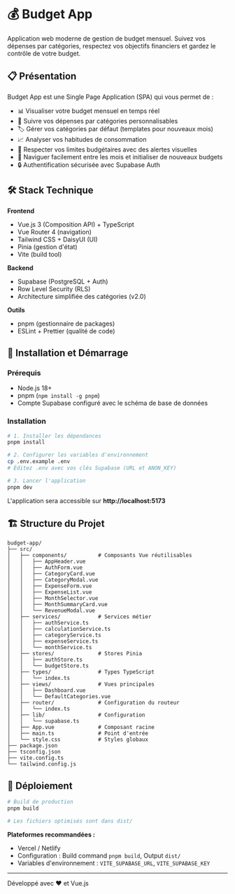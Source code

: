 # 💰 Budget App

Application web moderne de gestion de budget mensuel. Suivez vos dépenses par catégories, respectez vos objectifs financiers et gardez le contrôle de votre budget.

## 📋 Présentation

Budget App est une Single Page Application (SPA) qui vous permet de :

- 📊 Visualiser votre budget mensuel en temps réel
- 💸 Suivre vos dépenses par catégories personnalisables
- 🏷️ Gérer vos catégories par défaut (templates pour nouveaux mois)
- 📈 Analyser vos habitudes de consommation
- 🎯 Respecter vos limites budgétaires avec des alertes visuelles
- 📅 Naviguer facilement entre les mois et initialiser de nouveaux budgets
- 🔒 Authentification sécurisée avec Supabase Auth

## 🛠️ Stack Technique

**Frontend**

- Vue.js 3 (Composition API) + TypeScript
- Vue Router 4 (navigation)
- Tailwind CSS + DaisyUI (UI)
- Pinia (gestion d'état)
- Vite (build tool)

**Backend**

- Supabase (PostgreSQL + Auth)
- Row Level Security (RLS)
- Architecture simplifiée des catégories (v2.0)

**Outils**

- pnpm (gestionnaire de packages)
- ESLint + Prettier (qualité de code)

## 🚀 Installation et Démarrage

### Prérequis

- Node.js 18+
- pnpm (`npm install -g pnpm`)
- Compte Supabase configuré avec le schéma de base de données

### Installation

```bash
# 1. Installer les dépendances
pnpm install

# 2. Configurer les variables d'environnement
cp .env.example .env
# Éditez .env avec vos clés Supabase (URL et ANON_KEY)

# 3. Lancer l'application
pnpm dev
```

L'application sera accessible sur **http://localhost:5173**

## 🏗️ Structure du Projet

```
budget-app/
├── src/
│   ├── components/          # Composants Vue réutilisables
│   │   ├── AppHeader.vue
│   │   ├── AuthForm.vue
│   │   ├── CategoryCard.vue
│   │   ├── CategoryModal.vue
│   │   ├── ExpenseForm.vue
│   │   ├── ExpenseList.vue
│   │   ├── MonthSelector.vue
│   │   ├── MonthSummaryCard.vue
│   │   └── RevenueModal.vue
│   ├── services/            # Services métier
│   │   ├── authService.ts
│   │   ├── calculationService.ts
│   │   ├── categoryService.ts
│   │   ├── expenseService.ts
│   │   └── monthService.ts
│   ├── stores/              # Stores Pinia
│   │   ├── authStore.ts
│   │   └── budgetStore.ts
│   ├── types/               # Types TypeScript
│   │   └── index.ts
│   ├── views/               # Vues principales
│   │   ├── Dashboard.vue
│   │   └── DefaultCategories.vue
│   ├── router/              # Configuration du routeur
│   │   └── index.ts
│   ├── lib/                 # Configuration
│   │   └── supabase.ts
│   ├── App.vue              # Composant racine
│   ├── main.ts              # Point d'entrée
│   └── style.css            # Styles globaux
├── package.json
├── tsconfig.json
├── vite.config.ts
└── tailwind.config.js
```

## 🚀 Déploiement

```bash
# Build de production
pnpm build

# Les fichiers optimisés sont dans dist/
```

**Plateformes recommandées :**

- Vercel / Netlify
- Configuration : Build command `pnpm build`, Output `dist/`
- Variables d'environnement : `VITE_SUPABASE_URL`, `VITE_SUPABASE_KEY`

---

Développé avec ❤️ et Vue.js
